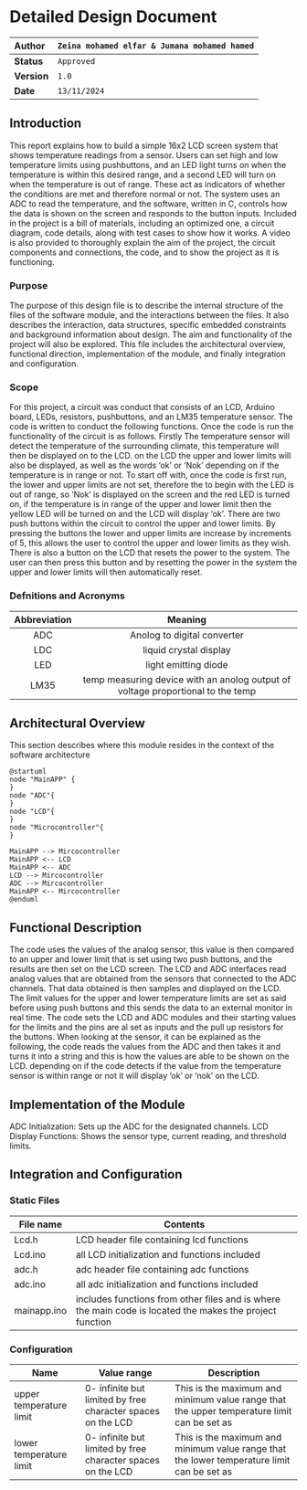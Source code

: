 # Detailed Design Document

| **Author**              | `Zeina mohamed elfar & Jumana mohamed hamed`                                       |
|:------------------------|:-----------------------------------------------------|
| **Status**              | `Approved`                          |
| **Version**             | `1.0`                                                |
| **Date**                | `13/11/2024`                                         |

## Introduction

This report explains how to build a simple 16x2 LCD screen system that shows temperature readings from a sensor. Users can set high and low temperature limits using pushbuttons, and an LED light turns on when the temperature is within this desired range, and a second LED will turn on when the temperature is out of range. These act as indicators of whether the conditions are met and therefore normal or not. The system uses an ADC to read the temperature, and the software, written in C, controls how the data is shown on the screen and responds to the button inputs. Included in the project is a bill of materials, including an optimized one, a circuit diagram, code details, along with test cases to show how it works. A video is also provided to thoroughly explain the aim of the project, the circuit components and connections, the code, and to show the project as it is functioning.


### Purpose
The purpose of this design file is to describe the internal structure of the files of the software module, and the interactions between the files. It also describes the interaction, data structures, specific embedded constraints and background information about design. The aim and functionality of the project will also be explored. This file includes the architectural overview, functional direction, implementation of the module, and finally integration and configuration. 

### Scope
For this project, a circuit was conduct that consists of an LCD, Arduino board, LEDs, resistors, pushbuttons, and an LM35 temperature sensor. The code is written to conduct the following functions. Once the code is run the functionality of the circuit is as follows. Firstly The temperature sensor will detect the temperature of the surrounding climate, this temperature will then be displayed on to the LCD. on the LCD the upper and lower limits will also be displayed, as well as the words ‘ok’ or ‘Nok’ depending on if the temperature is in range or not. To start off with, once the code is first run, the lower and upper limits are not set, therefore the to begin with the LED is out of range, so ‘Nok’ is displayed on the screen and the red LED is turned on, if the temperature is in range of the upper and lower limit then the yellow LED will be turned on and the LCD will display ‘ok’. There are two push buttons within the circuit to control the upper and lower limits. By pressing the buttons the lower and upper limits are increase by increments of 5, this allows the user to control the upper and lower limits as they wish. There is also a button on the LCD that resets the power to the system. The user can then press this button and by resetting the power in the system the upper and lower limits will then automatically reset. 



### Defnitions and Acronyms
| **Abbreviation** |             **Meaning**             |
|:----------------:|:-----------------------------------:|
|     ADC          |   Anolog to digital converter       |
|     LDC          |  liquid crystal display             |
|     LED          |  light emitting diode                |
|     LM35         |  temp measuring device with an anolog output of voltage proportional to the temp|          |

## Architectural Overview

This section describes where this module resides in the context of the software architecture
```plantuml
@startuml
node "MainAPP" {   
}
node "ADC"{
}
node "LCD"{
}
node "Microcontroller"{
}

MainAPP --> Mircocontroller
MainAPP <-- LCD
MainAPP <-- ADC
LCD --> Mircocontroller
ADC --> Mircocontroller
MainAPP <-- Mircocontroller
@enduml

```


## Functional Description
The code uses the values of the analog sensor, this value is then compared to an upper and lower limit that is set using two push buttons, and the results are then set on the LCD screen. The LCD and ADC interfaces read analog values that are obtained from the sensors that connected to the ADC channels. That data obtained is then samples and displayed on the LCD. The limit values for the upper and lower temperature limits are set as said before using push buttons and this sends the data to an external monitor in real time. The code sets the LCD and ADC modules and their starting values for the limits and the pins are al set as inputs and the pull up resistors for the buttons. When looking at the sensor, it can be explained as the following, the code reads the values from the ADC and then takes it and turns it into a string and this is how the values are able to be shown on the LCD. depending on if the code detects if the value from the temperature sensor is within range or not it will display ‘ok’ or ‘nok’ on the LCD.

## Implementation of the Module

ADC Initialization: Sets up the ADC for the designated channels.
LCD Display Functions: Shows the sensor type, current reading, and threshold limits.


## Integration and Configuration
### Static Files


| File name | Contents                             |
|-----------|--------------------------------------|
| Lcd.h     | LCD header file containing lcd functions |
| Lcd.ino   | all LCD initialization and functions included                                     |
| adc.h     | adc header file containing  adc functions |
| adc.ino   | all adc initialization and functions included |
|mainapp.ino| includes functions from other files and is where the main code is located the makes the project function|


### Configuration

| Name | Value range | Description |
|------|-------------|-------------|
| upper temperature limit |  0- infinite but limited by free character spaces on the LCD | This is the  maximum and minimum value range that the upper temperature limit can be set as|
| lower temperature limit |  0- infinite but limited by free character spaces on the LCD    | This is the maximum and minimum value range that the lower temperature limit can be set as|


